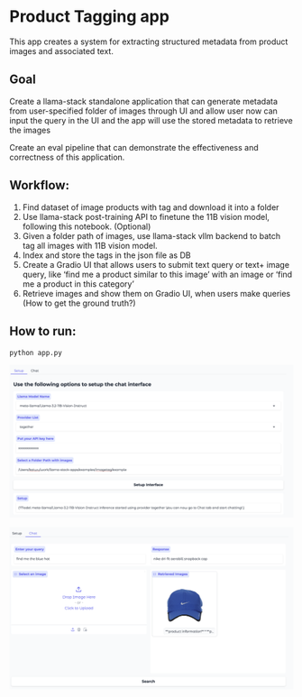 # Product Tagging app
This app creates a system for extracting structured metadata from product images and associated text.

## Goal
Create a llama-stack standalone application that can generate metadata from user-specified folder of images through UI and allow user now can input the query in the UI and the app will use the stored metadata to retrieve the images

Create an eval pipeline that can demonstrate the effectiveness and correctness of this application.


## Workflow:

1. Find dataset of image products with tag and download it into a folder
2. Use llama-stack post-training API to finetune the 11B vision model, following this notebook. (Optional)
3. Given a folder path of images, use llama-stack vllm backend to batch tag all images with 11B vision model.
4. Index and store the tags in the json file as DB
5. Create a Gradio UI that allows users to submit text query or text+ image query, like ‘find me a product similar to this image’ with an image  or   ‘find me a product in this category’
6. Retrieve images and show them on Gradio UI,  when users make queries (How to get the ground truth?)


## How to run:
```
python app.py
```

![login_screenshot](./login_screenshot.png)

![example_screenshot](./example_screenshot.png)
